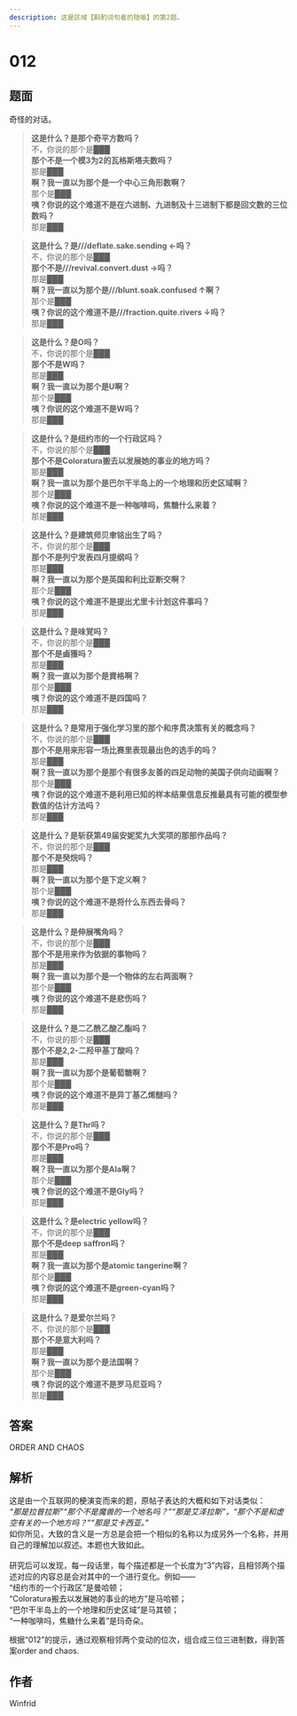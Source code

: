 ```yaml
---
description: 这是区域【斟酌词句者的隐喻】的第2题。
---
```


# 012

## 题面

奇怪的对话。

> **这是什么？是那个奇平方数吗？**\
> 不，你说的那个是███\
> **那个不是一个模3为2的瓦格斯塔夫数吗？**\
> 那是███\
> **啊？我一直以为那个是一个中心三角形数啊？**\
> 那个是███\
> **咦？你说的这个难道不是在六进制、九进制及十三进制下都是回文数的三位数吗？**\
> 那是███

> **这是什么？是///deflate.sake.sending ←吗？**\
> 不，你说的那个是███\
> **那个不是///revival.convert.dust →吗？**\
> 那是███\
> **啊？我一直以为那个是///blunt.soak.confused ↑啊？**\
> 那个是███\
> **咦？你说的这个难道不是///fraction.quite.rivers ↓吗？**\
> 那是███

> **这是什么？是O吗？**\
> 不，你说的那个是███\
> **那个不是W吗？**\
> 那是███\
> **啊？我一直以为那个是U啊？**\
> 那个是███\
> **咦？你说的这个难道不是W吗？**\
> 那是███

> **这是什么？是纽约市的一个行政区吗？**\
> 不，你说的那个是███\
> **那个不是Coloratura搬去以发展她的事业的地方吗？**\
> 那是███\
> **啊？我一直以为那个是巴尔干半岛上的一个地理和历史区域啊？**\
> 那个是███\
> **咦？你说的这个难道不是一种咖啡吗，焦糖什么来着？**\
> 那是███

> **这是什么？是建筑师贝聿铭出生了吗？**\
> 不，你说的那个是███\
> **那个不是列宁发表四月提纲吗？**\
> 那是███\
> **啊？我一直以为那个是英国和利比亚断交啊？**\
> 那个是███\
> **咦？你说的这个难道不是提出尤里卡计划这件事吗？**\
> 那是███

> **这是什么？是味覚吗？**\
> 不，你说的那个是███\
> **那个不是鹵獲吗？**\
> 那是███\
> **啊？我一直以为那个是資格啊？**\
> 那个是███\
> **咦？你说的这个难道不是四国吗？**\
> 那是███

> **这是什么？是常用于强化学习里的那个和序贯决策有关的概念吗？**\
> 不，你说的那个是███\
> **那个不是用来形容一场比赛里表现最出色的选手的吗？**\
> 那是███\
> **啊？我一直以为那个是那个有很多友善的四足动物的美国子供向动画啊？**\
> 那个是███\
> **咦？你说的这个难道不是利用已知的样本结果信息反推最具有可能的模型参数值的估计方法吗？**\
> 那是███

> **这是什么？是斩获第49届安妮奖九大奖项的那部作品吗？**\
> 不，你说的那个是███\
> **那个不是癸烷吗？**\
> 那是███\
> **啊？我一直以为那个是下定义啊？**\
> 那个是███\
> **咦？你说的这个难道不是将什么东西去骨吗？**\
> 那是███

> **这是什么？是伸展嘴角吗？**\
> 不，你说的那个是███\
> **那个不是用来作为依据的事物吗？**\
> 那是███\
> **啊？我一直以为那个是一个物体的左右两面啊？**\
> 那个是███\
> **咦？你说的这个难道不是悲伤吗？**\
> 那是███

> **这是什么？是二乙酰乙酸乙酯吗？**\
> 不，你说的那个是███\
> **那个不是2,2-二羟甲基丁酸吗？**\
> 那是███\
> **啊？我一直以为那个是葡萄糖啊？**\
> 那个是███\
> **咦？你说的这个难道不是异丁基乙烯醚吗？**\
> 那是███

> **这是什么？是Thr吗？**\
> 不，你说的那个是███\
> **那个不是Pro吗？**\
> 那是███\
> **啊？我一直以为那个是Ala啊？**\
> 那个是███\
> **咦？你说的这个难道不是Gly吗？**\
> 那是███

> **这是什么？是electric yellow吗？**\
> 不，你说的那个是███\
> **那个不是deep saffron吗？**\
> 那是███\
> **啊？我一直以为那个是atomic tangerine啊？**\
> 那个是███\
> **咦？你说的这个难道不是green-cyan吗？**\
> 那是███

> **这是什么？是爱尔兰吗？**\
> 不，你说的那个是███\
> **那个不是意大利吗？**\
> 那是███\
> **啊？我一直以为那个是法国啊？**\
> 那个是███\
> **咦？你说的这个难道不是罗马尼亚吗？**\
> 那是███

## 答案

ORDER AND CHAOS

## 解析

这是由一个互联网的梗演变而来的题，原帖子表达的大概和如下对话类似：\
_“那是拉普拉斯”“那个不是魔兽的一个地名吗？”“那是艾泽拉斯”，“那个不是和虚空有关的一个地方吗？”“那是艾卡西亚。”_\
如你所见，大致的含义是一方总是会把一个相似的名称以为成另外一个名称，并用自己的理解加以叙述。本题也大致如此。\
\
研究后可以发现，每一段话里，每个描述都是一个长度为“3”内容，且相邻两个描述对应的内容总是会对其中的一个进行变化。例如——\
“纽约市的一个行政区”是曼哈顿；\
“Coloratura搬去以发展她的事业的地方”是马哈顿；\
“巴尔干半岛上的一个地理和历史区域”是马其顿；\
“一种咖啡吗，焦糖什么来着”是玛奇朵。

[//]: # (<figure><img src="../../../.gitbook/assets/image &#40;33&#41;.png" alt=""><figcaption></figcaption></figure>)

根据“012”的提示，通过观察相邻两个变动的位次，组合成三位三进制数，得到答案order and chaos.

## 作者

Winfrid
